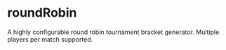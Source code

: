 # roundRobin
A highly configurable round robin tournament bracket generator. Multiple players per match supported.
